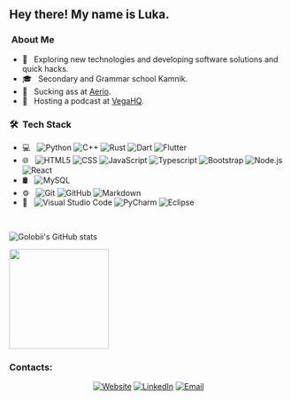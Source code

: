 <h2> Hey there! My name is Luka.</h2>

<h3>&nbsp;About Me </h3>

- 🤔 &nbsp; Exploring new technologies and developing software solutions and quick hacks.
- 🎓 &nbsp; Secondary and Grammar school Kamnik.
- 💼 &nbsp; Sucking ass at [Aerio](https://aerio.tech).
- 🎤 &nbsp; Hosting a podcast at [VegaHQ](https://www.twitch.tv/vegahqslo).

<h3> 🛠 &nbsp;Tech Stack</h3>

- 💻 &nbsp;
  ![Python](https://img.shields.io/badge/-Python-333333?style=flat&logo=python)
  ![C++](https://img.shields.io/badge/-C++-333333?style=flat&logo=C%2B%2B&logoColor=00599C)
  ![Rust](https://img.shields.io/badge/-Rust-333333?style=flat&logo=rust&logoColor=ED2939)
  ![Dart](https://img.shields.io/badge/-Dart-333333?style=flat&logo=dart&logoColor=00599C)
  ![Flutter](https://img.shields.io/badge/-Flutter-333333?style=flat&logo=flutter&logoColor=00599C)
- 🌐 &nbsp;
  ![HTML5](https://img.shields.io/badge/-HTML5-333333?style=flat&logo=HTML5)
  ![CSS](https://img.shields.io/badge/-CSS-333333?style=flat&logo=CSS3&logoColor=1572B6)
  ![JavaScript](https://img.shields.io/badge/-JavaScript-333333?style=flat&logo=javascript)
  ![Typescript](https://img.shields.io/badge/-Typescript-333333?style=flat&logo=typescript)
  ![Bootstrap](https://img.shields.io/badge/-Bootstrap-333333?style=flat&logo=bootstrap&logoColor=563D7C)
  ![Node.js](https://img.shields.io/badge/-Node.js-333333?style=flat&logo=node.js)
  ![React](https://img.shields.io/badge/-React-333333?style=flat&logo=react)
- 🛢 &nbsp;
  ![MySQL](https://img.shields.io/badge/-MySQL-333333?style=flat&logo=mysql)
- ⚙️ &nbsp;
  ![Git](https://img.shields.io/badge/-Git-333333?style=flat&logo=git)
  ![GitHub](https://img.shields.io/badge/-GitHub-333333?style=flat&logo=github)
  ![Markdown](https://img.shields.io/badge/-Markdown-333333?style=flat&logo=markdown)
- 🔧 &nbsp;
  ![Visual Studio Code](https://img.shields.io/badge/-Visual%20Studio%20Code-333333?style=flat&logo=visual-studio-code&logoColor=007ACC)
  ![PyCharm](https://img.shields.io/badge/-PyCharm-333333?style=flat&logo=pycharm&logoColor=007ACC)
  ![Eclipse](https://img.shields.io/badge/-Eclipse-333333?style=flat&logo=eclipse-ide&logoColor=2C2255)

<br/>

![Golobii's GitHub stats](https://github-readme-stats.vercel.app/api?username=golobii&show_icons=true&theme=gruvbox)

<img height="180em" src="https://github-readme-stats.vercel.app/api/top-langs/?username=golobii&theme=gruvbox&layout=compact" />

<br/>

<h3>Contacts: </h3>

<p align="center">
<a href="https://golobii.si"><img alt="Website" src="https://img.shields.io/badge/Website-www.golobii.si-blue?style=flat-square&logo=google-chrome"></a>
<a href="https://www.linkedin.com/in/luka-golob-cerar-29155620b/"><img alt="LinkedIn" src="https://img.shields.io/badge/LinkedIn-Luka Golob Cerar-blue?style=flat-square&logo=linkedin"></a>
<a href="mailto:gcluka@gmail.com"><img alt="Email" src="https://img.shields.io/badge/Email-gcluka@gmail.com-blue?style=flat-square&logo=gmail"></a>

</p>
